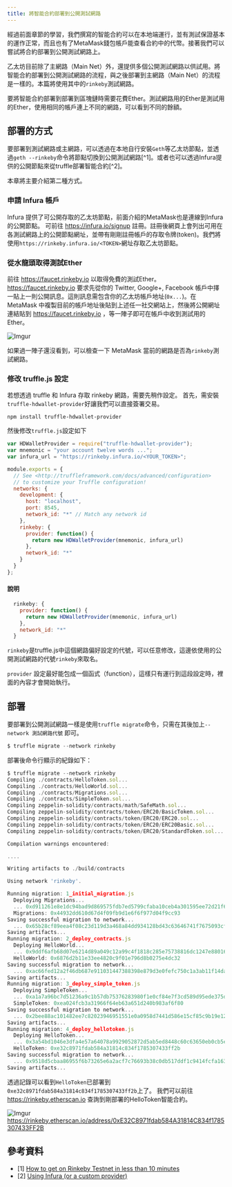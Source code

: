 ```yaml
---
title: 將智能合約部署到公開測試網路
---
```


經過前面章節的學習，我們撰寫的智能合約可以在本地端運行，並有測試保證基本的運作正常，而且也有了MetaMask錢包帳戶能查看合約中的代幣。接著我們可以嘗試將合約部署到公開測試網路上。

乙太坊目前除了主網路（Main Net）外，還提供多個公開測試網路以供試用。將智能合約部署到公開測試網路的流程，與之後部署到主網路（Main Net）的流程是一樣的。本篇將使用其中的`rinkeby`測試網路。

要將智能合約部署到部署到區塊鏈時需要花費Ether。測試網路用的Ether是測試用的Ether，使用相同的帳戶連上不同的網路，可以看到不同的餘額。

## 部署的方式

要部署到測試網路或主網路，可以透過在本地自行安裝`Geth`等乙太坊節點，並透過`geth --rinkeby`命令將節點切換到公開測試網路[^1]。或者也可以透過Infura提供的公開節點來從truffle部署智能合約[^2]。

本章將主要介紹第二種方式。

### 申請 Infura 帳戶

Infura 提供了可公開存取的乙太坊節點，前面介紹的MetaMask也是連線到Infura的公開節點。
可前往 https://infura.io/signup 註冊。註冊後網頁上會列出可用在各測試網路上的公開節點網址，並帶有剛剛註冊帳戶的存取令牌(token)。我們將使用`https://rinkeby.infura.io/<TOKEN>`網址存取乙太坊節點。

### 從水龍頭取得測試Ether

前往 https://faucet.rinkeby.io 以取得免費的測試Ether。https://faucet.rinkeby.io 要求先從你的 Twitter, Google+, Facebook 帳戶中擇一貼上一則公開訊息。這則訊息需包含你的乙太坊帳戶地址(`0x...`)。在 MetaMask 中複製目前的帳戶地址後貼到上述任一社交網站上，然後將公開網址連結貼到 https://faucet.rinkeby.io ，等一陣子即可在帳戶中收到測試用的Ether。

![Imgur](https://i.imgur.com/Rctp3gKl.png)

如果過一陣子還沒看到，可以檢查一下 MetaMask 當前的網路是否為`rinkeby`測試網路。

### 修改 truffle.js 設定

若想透過 truffle 和 Infura 存取 rinkeby 網路，需要先稍作設定。
首先，需安裝`truffle-hdwallet-provider`好讓我們可以直接簽署交易。

`npm install truffle-hdwallet-provider`

然後修改`truffle.js`設定如下

```js
var HDWalletProvider = require("truffle-hdwallet-provider");
var mnemonic = "your account twelve words ...";
var infura_url = "https://rinkeby.infura.io/<YOUR_TOKEN>";

module.exports = {
  // See <http://truffleframework.com/docs/advanced/configuration>
  // to customize your Truffle configuration!
  networks: {
    development: {
      host: "localhost",
      port: 8545,
      network_id: "*" // Match any network id
    },
    rinkeby: {
      provider: function() {
        return new HDWalletProvider(mnemonic, infura_url)
      },
      network_id: "*"
    }
  }
};
```

#### 說明

```js
  rinkeby: {
    provider: function() {
      return new HDWalletProvider(mnemonic, infura_url)
    },
    network_id: "*"
  }
```

`rinkeby`是truffle.js中這個網路偏好設定的代號，可以任意修改，這邊依使用的公開測試網路的代號`rinkeby`來取名。

`provider` 設定最好能包成一個函式（function），這樣只有運行到這段設定時，裡面的內容才會開始執行。


## 部署

要部署到公開測試網路一樣是使用`truffle migrate`命令，只需在其後加上`--network 測試網路代號` 即可。

```js
$ truffle migrate --network rinkeby
```

部署後命令行顯示的紀錄如下：

```js
$ truffle migrate --network rinkeby
Compiling ./contracts/HelloToken.sol...
Compiling ./contracts/HelloWorld.sol...
Compiling ./contracts/Migrations.sol...
Compiling ./contracts/SimpleToken.sol...
Compiling zeppelin-solidity/contracts/math/SafeMath.sol...
Compiling zeppelin-solidity/contracts/token/ERC20/BasicToken.sol...
Compiling zeppelin-solidity/contracts/token/ERC20/ERC20.sol...
Compiling zeppelin-solidity/contracts/token/ERC20/ERC20Basic.sol...
Compiling zeppelin-solidity/contracts/token/ERC20/StandardToken.sol...

Compilation warnings encountered:

....

Writing artifacts to ./build/contracts

Using network 'rinkeby'.

Running migration: 1_initial_migration.js
  Deploying Migrations...
  ... 0xd911261e8e1dc94bad9d869575fdb7ed5799cfaba10ceb4a301595ee72d21f62
  Migrations: 0x44932dd610d67d4f09fb9d1e6f6f977d04f9cc93
Saving successful migration to network...
  ... 0x65b28cf89eea4f08c23d119d3a468a84dd934128bd43c63646741f7675093cf0
Saving artifacts...
Running migration: 2_deploy_contracts.js
  Deploying HelloWorld...
  ... 0x9ddf6afb68d07e6214d89a049c12a99c4f1818c285e75738816dc1247e880164
  HelloWorld: 0x6876d2b11e33ee4820c9f01e796d8b0275e4dc32
Saving successful migration to network...
  ... 0xac66fed12a2f46db687e911031447388398e879d3e0fefc750c1a3ab11f14daf
Saving artifacts...
Running migration: 3_deploy_simple_token.js
  Deploying SimpleToken...
  ... 0xa1a7a96bc7d51236a9c1b57db75376283980f1e0cf84e7f3cd589d95ede375dd
  SimpleToken: 0xea024fcb3a31966f64eb63a651d240b983af6f80
Saving successful migration to network...
  ... 0x2bee88ac101482ee7c82023946951551e0a0958d7441d586e15cf85c9b19e12a
Saving artifacts...
Running migration: 4_deploy_hellotoken.js
  Deploying HelloToken...
  ... 0x3a54bd1046e3dfa4e57a64078a9929052872d5ab5ed8448c60c63650eb0cb5ef
  HelloToken: 0xe32c8971fdab584a31814c834f1785307433ff2b
Saving successful migration to network...
  ... 0x9518d5cbaa86955f6b73265e6a2acf7c76693b38c0db517ddf1c9414fcfa1635
Saving artifacts...
```

透過記錄可以看到`HelloToken`已部署到`0xe32c8971fdab584a31814c834f1785307433ff2b`上了。
我們可以前往 https://rinkeby.etherscan.io 查詢到剛部署的HelloToken智能合約。

![Imgur](https://i.imgur.com/GPDlYEml.png)
https://rinkeby.etherscan.io/address/0xE32C8971fdab584A31814C834f1785307433FF2B

## 參考資料

* [1] [How to get on Rinkeby Testnet in less than 10 minutes](https://gist.github.com/cryptogoth/10a98e8078cfd69f7ca892ddbdcf26bc)
* [2] [Using Infura (or a custom provider)](http://truffleframework.com/tutorials/using-infura-custom-provider)
